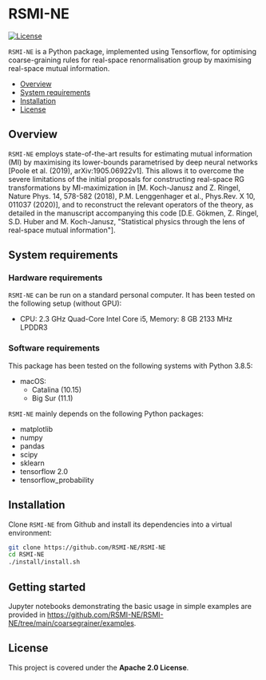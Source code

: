 # RSMI-NE

[![License](https://img.shields.io/badge/License-Apache%202.0-blue.svg)](https://opensource.org/licenses/Apache-2.0)

`RSMI-NE` is a Python package, implemented using Tensorflow, for optimising coarse-graining rules for real-space renormalisation group by maximising real-space mutual information. 

- [Overview](#overview)
- [System requirements](#system-requirements)
- [Installation](#installation-guide)
- [License](#license)

## Overview

`RSMI-NE` employs state-of-the-art results for estimating mutual information (MI) by maximising its lower-bounds parametrised by deep neural networks [Poole et al. (2019), arXiv:1905.06922v1]. This allows it to overcome the severe limitations of the initial proposals for constructing real-space RG transformations by MI-maximization in [M. Koch-Janusz and Z. Ringel, Nature Phys. 14, 578-582 (2018), P.M. Lenggenhager et al., Phys.Rev. X 10, 011037 (2020)], and to reconstruct the relevant operators of the theory, as detailed in the manuscript accompanying this code [D.E. Gökmen, Z. Ringel, S.D. Huber and M. Koch-Janusz, "Statistical physics through the lens of real-space mutual information"].

## System requirements

### Hardware requirements

`RSMI-NE`  can be run on a standard personal computer. It has been tested on the following setup (without GPU):

+ CPU: 2.3 GHz Quad-Core Intel Core i5, Memory: 8 GB 2133 MHz LPDDR3

### Software requirements

This package has been tested on the following systems with Python 3.8.5:

+ macOS:
  + Catalina (10.15)
  + Big Sur (11.1)

`RSMI-NE` mainly depends on the following Python packages:

* matplotlib
* numpy
* pandas
* scipy
* sklearn
* tensorflow 2.0
* tensorflow_probability

## Installation

Clone `RSMI-NE` from Github and install its dependencies into a virtual environment:

```bash
git clone https://github.com/RSMI-NE/RSMI-NE
cd RSMI-NE
./install/install.sh
```

## Getting started

Jupyter notebooks demonstrating the basic usage in simple examples are provided in <https://github.com/RSMI-NE/RSMI-NE/tree/main/coarsegrainer/examples>.

## License

This project is covered under the **Apache 2.0 License**.
